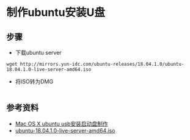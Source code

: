 # 制作ubuntu安装U盘
## 步骤
* 下载ubuntu server
```
wget http://mirrors.yun-idc.com/ubuntu-releases/18.04.1.0/ubuntu-18.04.1.0-live-server-amd64.iso
```

* 将ISO转为DMG
```

```
## 参考资料
* [Mac OS X ubuntu usb安装启动盘制作](https://www.jianshu.com/p/e2f41e217109)
* [ubuntu-18.04.1.0-live-server-amd64.iso](http://mirrors.yun-idc.com/ubuntu-releases/18.04.1.0/ubuntu-18.04.1.0-live-server-amd64.iso)
